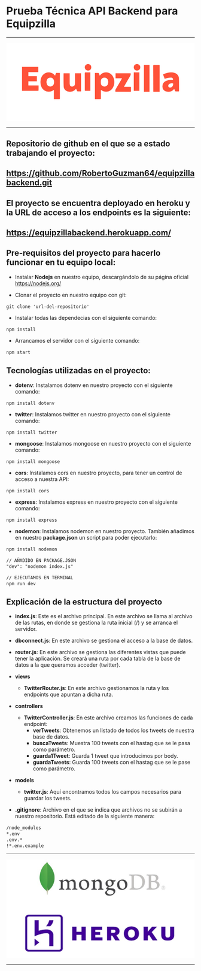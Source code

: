 # Prueba Técnica API Backend para Equipzilla
***
![Equipzilla](./img/logo-equizilla.png)
***
## Repositorio de github en el que se a estado trabajando el proyecto:
## https://github.com/RobertoGuzman64/equipzillabackend.git

## El proyecto se encuentra deployado en heroku y la URL de acceso a los endpoints es la siguiente:
## https://equipzillabackend.herokuapp.com/


## Pre-requisitos del proyecto para hacerlo funcionar en tu equipo local:

* Instalar **Nodejs** en nuestro equipo, descargándolo de su página oficial
https://nodejs.org/

* Clonar el proyecto en nuestro equipo con git:
```
git clone 'url-del-repositorio'
```

* Instalar todas las dependecias con el siguiente comando:
```
npm install
```

* Arrancamos el servidor con el siguiente comando:
```
npm start
```

## Tecnologías utilizadas en el proyecto:
* **dotenv**: Instalamos dotenv en nuestro proyecto con el siguiente comando:
```
npm install dotenv
```
* **twitter**: Instalamos twitter en nuestro proyecto con el siguiente comando:
```
npm install twitter
```
* **mongoose**: Instalamos mongoose en nuestro proyecto con el siguiente comando:
```
npm install mongoose
```
* **cors**: Instalamos cors en nuestro proyecto, para tener un control de acceso a nuestra API:
```
npm install cors
```
* **express**: Instalamos express en nuestro proyecto con el siguiente comando:
```
npm install express
```
* **nodemon**: Instalamos nodemon en nuestro proyecto. También añadimos en nuestro **package.json** un script para poder ejecutarlo:
```
npm install nodemon
```
```
// AÑADIDO EN PACKAGE.JSON
"dev": "nodemon index.js"
```
```
// EJECUTAMOS EN TERMINAL
npm run dev
```
## Explicación de la estructura del proyecto

* **index.js**: Este es el archivo principal. En este archivo se llama al archivo de las rutas, en donde se gestiona la ruta inicial (/) y se arranca el servidor.

* **dbconnect.js**: En este archivo se gestiona el acceso a la base de datos.

* **router.js**: En este archivo se gestiona las diferentes vistas que puede tener la aplicación. Se creará una ruta por cada tabla de la base de datos a la que queramos acceder (twitter).

* **views**
    * **TwitterRouter.js**: En este archivo gestionamos la ruta y los endpoints que apuntan a dicha ruta.

* **controllers**
    * **TwitterController.js**: En este archivo creamos las funciones de cada endpoint:
        * **verTweets**: Obtenemos un listado de todos los tweets de nuestra base de datos.
        * **buscaTweets**: Muestra 100 tweets con el hastag que se le pasa como parámetro.
        * **guarda1Tweet**: Guarda 1 tweet que introducimos por body.
        * **guardaTweets**: Guarda 100 tweets con el hastag que se le pase como parámetro.
* **models**
    * **twitter.js**: Aquí encontramos todos los campos necesarios para guardar los tweets.

* **.gitignore**: Archivo en el que se indica que archivos no se subirán a nuestro repositorio. Está editado de la siguiente manera:
```
/node_modules
*.env
.env.*
!*.env.example
```
***
![NODE HEROKU MONGODB](/img/mongoheroku.jpeg)
***